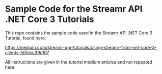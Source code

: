 # Sample Code for the Streamr API .NET Core 3 Tutorials

This repo contains the sample code used in the Streamr API .NET Core 3 Tutorial, found here:

https://medium.com/streamr-api-tutorials/using-streamr-from-net-core-3-clients-fd0dcc39c107

All instructions are given in the tutorial medium articles and not repeated here.
